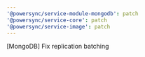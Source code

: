 ```yaml
---
'@powersync/service-module-mongodb': patch
'@powersync/service-core': patch
'@powersync/service-image': patch
---
```


[MongoDB] Fix replication batching
